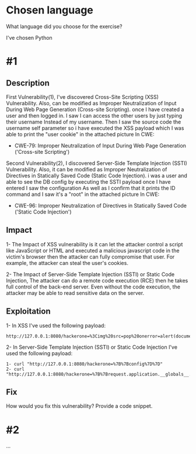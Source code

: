 # Chosen language

What language did you choose for the exercise?

I've chosen Python

# \#1

## Description

First Vulnerability(1), I've discovered Cross-Site Scripting (XSS) Vulnerability. Also, can be modified as Improper Neutralization of Input During Web Page Generation (Cross-site Scripting).
once I have created a user and then logged in. I saw I can access the other users by just typing their username Instead of my username.
Then I saw the source code the username self parameter so i have executed the XSS payload which I was able to print the "user cookie" in the attached picture
In CWE:
- CWE-79: Improper Neutralization of Input During Web Page Generation ('Cross-site Scripting')

Second Vulnerability(2), I discovered Server-Side Template Injection (SSTI) Vulnerability. Also, it can be modified as Improper Neutralization of Directives in Statically Saved Code (Static Code Injection).
i was a user and able to see the DB config by executing the SSTI payload once I have entered I saw the configuration
As well as I confirm that it prints the ID command and I saw it's a "root" in the attached picture
In CWE:
- CWE-96: Improper Neutralization of Directives in Statically Saved Code ('Static Code Injection')

## Impact

1- The Impact of XSS vulnerability is it can let the attacker control a script like JavaScript or HTML and executed a malicious javascript code
in the victim's browser then the attacker can fully compromise that user. For example, the attacker can steal the user's cookies.

2- The Impact of Server-Side Template Injection (SSTI) or Static Code Injection, The attacker can do a remote code execution (RCE) then he takes full control of the back-end server.
Even without the code execution, the attacker may be able to read sensitive data on the server.

## Exploitation

1- In XSS I've used the following payload:

```
http://127.0.0.1:8080/hackerone=%3Cimg%20src=pop%20onerror=alert(document.cookie)%3E
```

2- In Server-Side Template Injection (SSTI) or Static Code Injection I've used the following payload:

```
1- curl "http://127.0.0.1:8080/hackerone=%7B%7Bconfig%7D%7D"
2- curl "http://127.0.0.1:8080/hackerone=%7B%7Brequest.application.__globals__.__builtins__.__import__('os').popen('id').read()%7D%7D"
```

## Fix

How would you fix this vulnerability? Provide a code snippet.

# \#2

...
